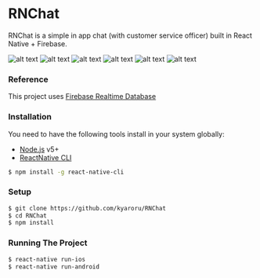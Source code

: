 # RNChat
RNChat is a simple in app chat (with customer service officer) built in React Native + Firebase.

![alt text](https://image.ibb.co/b4HCXv/Screen_Shot_2017_07_13_at_1_10_56_PM.png "User")
![alt text](https://image.ibb.co/fN5o5F/Screen_Shot_2017_07_13_at_1_18_33_PM.png "Customer Service")
![alt text](https://image.ibb.co/mhD85F/Screen_Shot_2017_07_13_at_1_11_15_PM.png "Home")
![alt text](https://image.ibb.co/dt5zCv/Screen_Shot_2017_07_13_at_1_11_27_PM.png "Drawer")
![alt text](https://image.ibb.co/h8U4ea/Screen_Shot_2017_07_13_at_1_11_33_PM.png "Conversation List")
![alt text](https://image.ibb.co/jELzCv/Screen_Shot_2017_07_13_at_1_11_37_PM.png "Conversation")

### Reference
This project uses [Firebase Realtime Database](https://firebase.google.com/products/database/)

### Installation

You need to have the following tools install in your system globally:
- [Node.js](https://nodejs.org/) v5+
- [ReactNative CLI](https://facebook.github.io/react-native/docs/getting-started.html)

```sh
$ npm install -g react-native-cli
```

### Setup
```sh
$ git clone https://github.com/kyaroru/RNChat
$ cd RNChat
$ npm install
```

### Running The Project
```sh
$ react-native run-ios
$ react-native run-android
```
